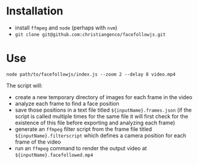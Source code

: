 # Installation

- install `ffmpeg` and `node` (perhaps with `nvm`)
- `git clone git@github.com:christiangenco/facefollowjs.git`

# Use

`node path/to/facefollowjs/index.js --zoom 2 --delay 8 video.mp4`

The script will:

- create a new temporary directory of images for each frame in the video
- analyze each frame to find a face position
- save those positions in a text file titled `${inputName}.frames.json` (if the script is called multiple times for the same file it will first check for the existence of this file before exporting and analyzing each frame)
- generate an `ffmpeg` filter script from the frame file titled `${inputName}.filterscript` which defines a camera position for each frame of the video
- run an `ffmpeg` command to render the output video at `${inputName}.facefollowed.mp4`
